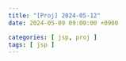 ```yaml
---
title: "[Proj] 2024-05-12"
date: 2024-05-09 09:00:00 +0900

categories: [ jsp, proj ]
tags: [ jsp ]
---
```



